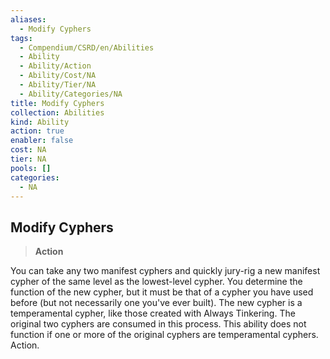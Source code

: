 ```yaml
---
aliases:
  - Modify Cyphers
tags:
  - Compendium/CSRD/en/Abilities
  - Ability
  - Ability/Action
  - Ability/Cost/NA
  - Ability/Tier/NA
  - Ability/Categories/NA
title: Modify Cyphers
collection: Abilities
kind: Ability
action: true
enabler: false
cost: NA
tier: NA
pools: []
categories:
  - NA
---
```

## Modify Cyphers    
>**Action**  
    
You can take any two manifest cyphers and quickly jury-rig a new manifest cypher of the same level as the lowest-level cypher. You determine the function of the new cypher, but it must be that of a cypher you have used before (but not necessarily one you've ever built). The new cypher is a temperamental cypher, like those created with Always Tinkering. The original two cyphers are consumed in this process. This ability does not function if one or more of the original cyphers are temperamental cyphers. Action.